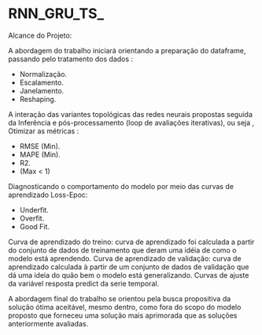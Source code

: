 # RNN_GRU_TS_
Alcance do Projeto: 

A abordagem do trabalho iniciará orientando a preparação do dataframe, passando pelo tratamento dos dados :
- Normalização.
- Escalamento. 
- Janelamento.
- Reshaping.

 A interação das variantes topológicas das redes neurais propostas seguida da Inferência e pós-processamento (loop de avaliações iterativas), ou seja , Otimizar as métricas : 
 - RMSE (Min). 
 - MAPE (Min). 
 - R2. 
 - (Max &lt; 1) 
 
 Diagnosticando o comportamento do modelo por meio das curvas de aprendizado Loss-Epoc: 
- Underfit.
- Overfit. 
- Good Fit. 

Curva de aprendizado do treino: curva de aprendizado foi calculada a partir do conjunto de dados de treinamento que deram uma idéia de como o modelo está aprendendo. 
Curva de aprendizado de validação: curva de aprendizado calculada à partir de um conjunto de dados de validação que dá uma ideia do quão bem o modelo está generalizando. 
Curvas de ajuste da variável resposta predict da serie temporal. 

A abordagem final do trabalho se orientou pela busca propositiva da solução ótima aceitável, mesmo dentro, como fora do scopo do modelo proposto que forneceu uma solução mais aprimorada que as soluções anteriormente avaliadas.
